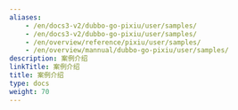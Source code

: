 ```yaml
---
aliases:
    - /en/docs3-v2/dubbo-go-pixiu/user/samples/
    - /en/docs3-v2/dubbo-go-pixiu/user/samples/
    - /en/overview/reference/pixiu/user/samples/
    - /en/overview/mannual/dubbo-go-pixiu/user/samples/
description: 案例介绍
linkTitle: 案例介绍
title: 案例介绍
type: docs
weight: 70
---
```

